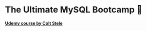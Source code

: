 # The Ultimate MySQL Bootcamp 🐬

#### [Udemy course by Colt Stele](https://www.udemy.com/course/the-ultimate-mysql-bootcamp-go-from-sql-beginner-to-expert/)
